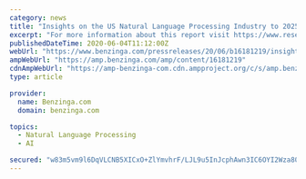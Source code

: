 ```yaml
---
category: news
title: "Insights on the US Natural Language Processing Industry to 2025 - Featuring Google, IBM & Microsoft Among Others - ResearchAndMarkets.com"
excerpt: "For more information about this report visit https://www.researchandmarkets.com/r/mhxd97"
publishedDateTime: 2020-06-04T11:12:00Z
webUrl: "https://www.benzinga.com/pressreleases/20/06/b16181219/insights-on-the-us-natural-language-processing-industry-to-2025-featuring-google-ibm-microsoft-amo"
ampWebUrl: "https://amp.benzinga.com/amp/content/16181219"
cdnAmpWebUrl: "https://amp-benzinga-com.cdn.ampproject.org/c/s/amp.benzinga.com/amp/content/16181219"
type: article

provider:
  name: Benzinga.com
  domain: benzinga.com

topics:
  - Natural Language Processing
  - AI

secured: "w83m5vm9l6DqVLCNB5XICxO+ZlYmvhrF/LJL9u5InJcphAwn3IC6OYI2Wza80c5XIqmBwI785VN3xFPJCJ/ZN+VaQKVFyUgjFNeDdg00ugfa77SLhs6WUI513jcm7E6y3LIXodSzTpvRq6X6MEZ3Iz8ezEjs9iE4oskK6rY5OSnvrnmkA9B924skyZKaBNGI1XIRIcGRNuLgmoo+gsMFS3L5OrBfaGFrCsWEylakTcu5cyzBIQ/rDjfgkab5Kbaf8q1zSTtP+mxOLsEIsI+mTEa+wC6PMdJKXiObDGFwg46KDwA9hBhO08AsPRo9Wrf0XoDVKZPuKDRKLpSFQNITmQ==;0nnpTBStXKHnMw1n2DO80w=="
---
```


